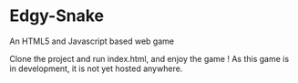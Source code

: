 # Edgy-Snake
An HTML5 and Javascript based web game 

Clone the project and run index.html, and enjoy the game !
As this game is in development, it is not yet hosted anywhere.